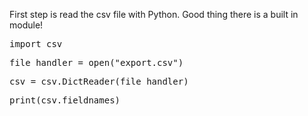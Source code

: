 First step is read the csv file with Python. Good thing there is a built in module!

<pre class="file" data-filename="app.py" data-target="replace">
import csv
</pre>

<pre class="file" data-filename="app.py" data-target="replace">
file_handler = open("export.csv")
</pre>

<pre class="file" data-filename="app.py" data-target="replace">
csv = csv.DictReader(file_handler)
</pre>

<pre class="file" data-filename="app.py" data-target="replace">
print(csv.fieldnames)
</pre>
